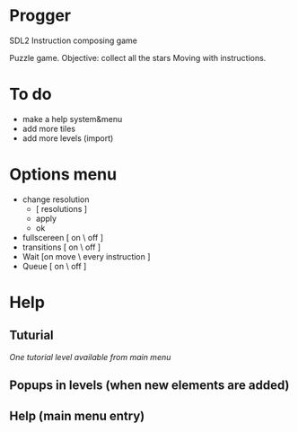 # Progger
SDL2 Instruction composing game

Puzzle game. Objective: collect all the stars
Moving with instructions.

# To do

- make a help system&menu
- add more tiles
- add more levels (import)

# Options menu 
- change resolution
	- [ resolutions ]
	- apply
	- ok
- fullscereen [ on \ off ]
- transitions [ on \ off ]
- Wait [on move \ every instruction ]
- Queue [ on \ off ]

# Help
## Tuturial
*One tutorial level available from main menu*

## Popups in levels (when new elements are added)

## Help (main menu entry)